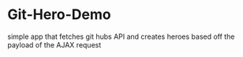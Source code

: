 # Git-Hero-Demo
simple app that fetches git hubs API and creates heroes based off the payload of the AJAX request
